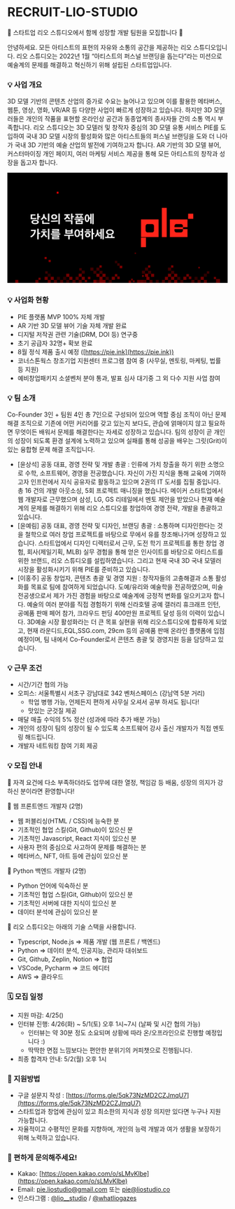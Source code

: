 # RECRUIT-LIO-STUDIO
🚀 스타트업 리오 스튜디오에서 함께 성장할 개발 팀원을 모집합니다 🚀

안녕하세요. 모든 아티스트의 표현의 자유와 소통의 공간을 제공하는 리오 스튜디오입니다. 리오 스튜디오는 2022년 1월 “아티스트의 퍼스널 브랜딩을 돕는다”라는 미션으로 예술계의 문제를 해결하고 혁신하기 위해 설립된 스타트업입니다. 

### 💡 사업 개요

3D 모델 기반의 콘텐츠 산업의 증가로 수요는 늘어나고 있으며 이를 활용한 메타버스, 웹툰, 영상, 영화, VR/AR 등 다양한 사업이 빠르게 성장하고 있습니다. 하지만 3D 모델러들은 개인의 작품을 표현할 온라인상 공간과 동종업계의 종사자들 간의 소통 역시 부족합니다. 리오 스튜디오는 3D 모델러 및 창작자 중심의 3D 모델 유통 서비스 PIE를 도입하여 국내 3D 모델 시장의 활성화와 많은 아티스트들의 퍼스널 브랜딩을 도와 더 나아가 국내 3D 기반의 예술 산업의 발전에 기여하고자 합니다. AR 기반의 3D 모델 뷰어, 커스터마이징 개인 페이지, 여러 마케팅 서비스 제공을 통해 모든 아티스트의 창작과 성장을 돕고자 합니다.

![i.png](./kakao-800x400.png)

### 💡 사업화 현황

- PIE 플랫폼 MVP 100% 자체 개발
- AR 기반 3D 모델 뷰어 기술 자체 개발 완료
- 디지털 저작권 관련 기술(DRM, DOI 등) 연구중
- 초기 공급자 32명+ 확보 완료
- 8월 정식 제품 출시 예정 ([https://pie.ink](https://pie.ink))
- 코너스톤웍스 창조기업 지원센터 프로그램 참여 중 (사무실, 멘토링, 마케팅, 법률 등 지원)
- 예비창업패키지 소셜벤처 분야 통과, 발표 심사 대기중 그 외 다수 지원 사업 참여

### 💡 팀 소개

Co-Founder 3인 + 팀원 4인 총 7인으로 구성되어 있으며 역할 중심 조직이 아닌 문제 해결 조직으로 기존에 어떤 커리어를 갖고 있는지 보다도, 관습에 얽매이지 않고 필요하면 무엇이든 배워서 문제를 해결한다는 자세로 성장하고 있습니다. 팀의 성장이 곧 개인의 성장이 되도록 환경 설계에 노력하고 있으며 실패를 통해 성공을 배우는 그릿(Grit)이 있는 융합형 문제 해결 조직입니다.

- [윤상석] 공동 대표, 경영 전략 및 개발 총괄 : 인류에 가치 창출을 하기 위한 소명으로 수학, 소프트웨어, 경영을 전공했습니다. 자신이 가진 지식을 통해 교육에 기여하고자 인프런에서 지식 공유자로 활동하고 있으며 2권의 IT 도서를 집필 중입니다. 총 16 건의 개발 아웃소싱, 5회 프로젝트 매니징을 했습니다. 메이커 스타트업에서 웹 개발자로 근무했으며 삼성, LG, GS 리테일에서 멘토 제안을 받았으나 현재 예술계의 문제를 해결하기 위해 리오 스튜디오를 창업하여 경영 전략, 개발을 총괄하고 있습니다.
- [윤예림] 공동 대표, 경영 전략 및 디자인, 브랜딩 총괄 : 소통하며 디자인한다는 것을 철학으로 여러 창업 프로젝트를 바탕으로 무에서 유를 창조해나가며 성장하고 있습니다. 스타트업에서 디자인 디렉터로서 근무, 도전 학기 프로젝트를 통한 창업 경험, 회사(제일기획, MLB) 실무 경험을 통해 얻은 인사이트를 바탕으로 아티스트를 위한 브랜드, 리오 스튜디오를 설립하였습니다. 그리고 현재 국내 3D 국내 모델러 시장을 활성화시키기 위해 PIE를 준비하고 있습니다.
- [이홍주] 공동 창업자, 콘텐츠 총괄 및 경영 지원 : 창작자들의 고충해결과 소통 활성화를 목표로 팀에 참여하게 되었습니다. 도예/유리와 예술학을 전공하였으며, 미술 전공생으로서 제가 가진 경험을 바탕으로 예술계에 긍정적 변화를 일으키고자 합니다. 예술의 여러 분야를 직접 경험하기 위해 신라호텔 공예 갤러리 휴크래프 인턴, 공예품 판매 페어 참가, 크라우드 펀딩 400만원 프로젝트 달성 등의 이력이 있습니다. 3D예술 시장 활성화라는 더 큰 목표 실현을 위해 리오스튜디오에 합류하게 되었고, 현재 라운디드,EQL,SSG.com, 29cm 등의 공예품 판매 온라인 플랫폼에 입점예정이며, 팀 내에서 Co-Founder로서 콘텐츠 총괄 및 경영지원 등을 담당하고 있습니다.

### 💡 근무 조건

- 시간/기간 협의 가능
- 오피스: 서울특별시 서초구 강남대로 342 벤처스페이스 (강남역 5분 거리)
    - 학업 병행 가능, 언제든지 편하게 사무실 오셔서 공부 하셔도 됩니다!
    - 맛있는 군것질 제공
- 매달 매출 수익의 5% 정산 (성과에 따라 추가 배분 가능)
- 개인의 성장이 팀의 성장이 될 수 있도록 소프트웨어 강사 출신 개발자가 직접 멘토링 해드립니다.
- 개발자 네트워킹 참여 기회 제공

### 💡 모집 안내

🌟 자격 요건에 다소 부족하더라도 업무에 대한 열정, 책임감 등 배움, 성장의 의지가 강하신 분이라면 환영합니다!

📍 웹 프론트엔드 개발자 (2명)

- 웹 퍼블리싱(HTML / CSS)에 능숙한 분
- 기초적인 협업 스킬(Git,  Github)이 있으신 분
- 기초적인 Javascript, React 지식이 있으신 분
- 사용자 편의 중심으로 사고하여 문제를 해결하는 분
- 메타버스, NFT, 아트 등에 관심이 있으신 분

📍 Python 백엔드 개발자 (2명)

- Python 언어에 익숙하신 분
- 기초적인 협업 스킬(Git,  Github)이 있으신 분
- 기초적인 서버에 대한 지식이 있으신 분
- 데이터 분석에 관심이 있으신 분

🌟 리오 스튜디오는 아래의 기술 스택을 사용합니다.

- Typescript, Node.js ⇒ 제품 개발 (웹 프론트 / 백엔드)
- Python ⇒ 데이터 분석, 인공지능, 관리자 대쉬보드
- Git, Github, Zeplin, Notion ⇒ 협업
- VSCode, Pycharm ⇒ 코드 에디터
- AWS ⇒ 클라우드

### 🗓️ 모집 일정

- 지원 마감: 4/25()
- 인터뷰 진행: 4/26(화) ~ 5/1(토) 오후 1시~7시 (날짜 및 시간 협의 가능)
    - 인터뷰는 약 30분 정도 소요되며 상황에 따라 온/오프라인으로 진행할 예정입니다 :)
    - 딱딱한 면접 느낌보다는 편안한 분위기의 커피챗으로 진행됩니다.
- 최종 합격자 안내: 5/2(월) 오후 1시

### 📌 지원방법

- 구글 설문지 작성 : [https://forms.gle/5qk73NzMD2CZJmqU7](https://forms.gle/5qk73NzMD2CZJmqU7)
- 스타트업과 창업에 관심이 있고 최소한의 지식과 성장 의지만 있다면 누구나 지원 가능합니다.
- 자율적이고 수평적인 문화를 지향하며, 개인의 능력 개발과 여가 생활을 보장하기 위해 노력하고 있습니다.

### 🌈 편하게 문의해주세요!

- Kakao: [https://open.kakao.com/o/sLMvKlbe](https://open.kakao.com/o/sLMvKlbe)
- Email: pie.liostudio@gmail.com 또는 pie@liostudio.co
- 인스타그램 : [@lio__studio](https://www.instagram.com/lio__studio/?igshid=YmMyMTA2M2Y=) / [@whatliogazes](https://www.instagram.com/whatliogazes/?igshid=YmMyMTA2M2Y=)


